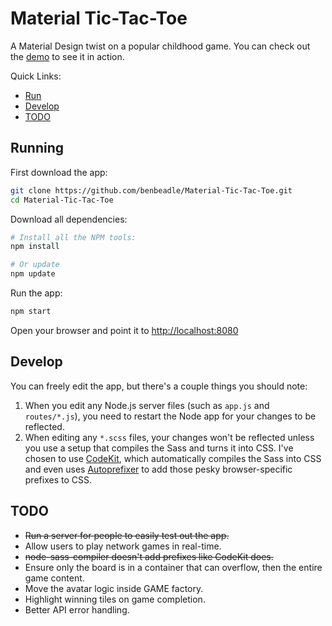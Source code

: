 # Material Tic-Tac-Toe

A Material Design twist on a popular childhood game. You can check out the [demo](https://tictactoe-benbeadle.rhcloud.com) to see it in action.

Quick Links:

*  [Run](#run)
*  [Develop](#develop)
*  [TODO](#todo)

## <a name="run"></a> Running

First download the app:
```bash
git clone https://github.com/benbeadle/Material-Tic-Tac-Toe.git
cd Material-Tic-Tac-Toe
```

Download all dependencies:
```bash
# Install all the NPM tools:
npm install

# Or update
npm update
```

Run the app:
```bash
npm start
```

Open your browser and point it to [http://localhost:8080](http://localhost:8080)

## <a name="develop"></a> Develop

You can freely edit the app, but there's a couple things you should note:

 1. When you edit any Node.js server files (such as `app.js` and `routes/*.js`), you need to restart the Node app for your changes to be reflected.
 2. When editing any `*.scss` files, your changes won't be reflected unless you use a setup that compiles the Sass and turns it into CSS. I've chosen to use [CodeKit](https://incident57.com/codekit/), which automatically compiles the Sass into CSS and even uses [Autoprefixer](https://github.com/postcss/autoprefixer) to add those pesky browser-specific prefixes to CSS.

## <a name="todo"></a> TODO

* ~~Run a server for people to easily test out the app.~~
* Allow users to play network games in real-time.
* ~~node-sass-compiler doesn't add prefixes like CodeKit does.~~
* Ensure only the board is in a container that can overflow, then the entire game content.
* Move the avatar logic inside GAME factory.
* Highlight winning tiles on game completion.
* Better API error handling.